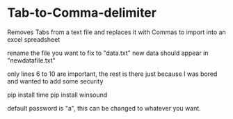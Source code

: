 # Tab-to-Comma-delimiter
Removes Tabs from a text file and replaces it with Commas to import into an excel spreadsheet 

rename the file you want to fix to "data.txt"
new data should appear in "newdatafile.txt"

only lines 6 to 10 are important, the rest is there just because I was bored and wanted to add some security

pip install time
pip install winsound

default password is "a", this can be changed to whatever you want.
